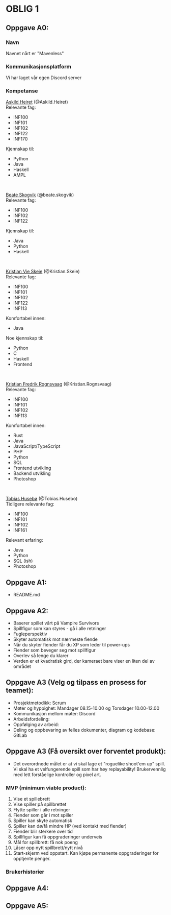 # OBLIG 1

## Oppgave A0:
### Navn
Navnet nårt er "Mavenless"   

### Kommunikasjonsplatform
Vi har laget vår egen Discord server   

### Kompetanse
<ins>Askild Heiret</ins> (@Askild.Heiret)   
Relevante fag:
- INF100
- INF101
- INF102
- INF122
- INF170

Kjennskap til:
- Python
- Java
- Haskell
- AMPL
<br />

<ins>Beate Skogvik</ins> (@beate.skogvik)   
Relevante fag:   
- INF100
- INF102
- INF122

Kjennskap til:
- Java
- Python
- Haskell
<br />

<ins>Kristian Vie Skeie</ins> (@Kristian.Skeie)   
Relevante fag:
- INF100
- INF101
- INF102
- INF122
- INF113

Komfortabel innen:
- Java

Noe kjennskap til:
- Python
- C
- Haskell
- Frontend
<br />

<ins>Kristian Fredrik Rognsvaag</ins> (@Kristian.Rognsvaag)   
Relevante fag:
- INF100
- INF101
- INF102
- INF113

Komfortabel innen:
- Rust
- Java
- JavaScript/TypeScript
- PHP
- Python
- SQL
- Frontend utvikling
- Backend utvikling
- Photoshop
<br />

<ins>Tobias Husebø</ins> (@Tobias.Husebo)   
Tidligere relevante fag:   
- INF100
- INF101
- INF102
- INF161  

Relevant erfaring:   
- Java
- Python
- SQL (ish)
- Photoshop   

## Oppgave A1:

* README.md

## Oppgave A2:

* Baserer spillet vårt på Vampire Survivors 
* Spillfigur som kan styres - gå i alle retninger
* Fugleperspektiv
* Skyter automatisk mot nærmeste fiende 
* Når du skyter fiender får du XP som leder til power-ups 
* Fiender som beveger seg mot spillfigur 
* Overlev så lenge du klarer 
* Verden er et kvadratisk gird, der kameraet bare viser en liten del av området

## Oppgave A3 (Velg og tilpass en prosess for teamet):

* Prosjektmetodikk: Scrum 
* Møter og hyppighet: Mandager 08.15-10.00 og Torsdager 10.00-12.00 
* Kommunikasjon mellom møter: Discord 
* Arbeidsfordeling: 
* Oppfølging av arbeid: 
* Deling og oppbevaring av felles dokumenter, diagram og kodebase: GitLab  

## Oppgave A3 (Få oversikt over forventet produkt):

* Det overordnede målet er at vi skal lage et "roguelike shoot'em up" spill. Vi skal ha et velfungerende spill som har høy replayability!  Brukervennlig med lett forståelige kontroller og pixel art. 

### MVP (minimum viable product): 
1. Vise et spillebrett
2. Vise spiller på spillbrettet 
3. Flytte spiller i alle retninger 
4. Fiender som går i mot spiller 
5. Spiller kan skyte automatisk 
6. Spiller kan dø/få mindre HP (ved kontakt med fiender)
7. Fiender blir sterkere over tid
8. Spillfigur kan få oppgraderinger underveis 
9. Mål for spillbrett: få nok poeng
10. Låser opp nytt spillbrett/nytt nivå 
11. Start-skjerm ved oppstart. Kan kjøpe permanente oppgraderinger for opptjente penger. 

### Brukerhistorier 



## Oppgave A4:

## Oppgave A5:
